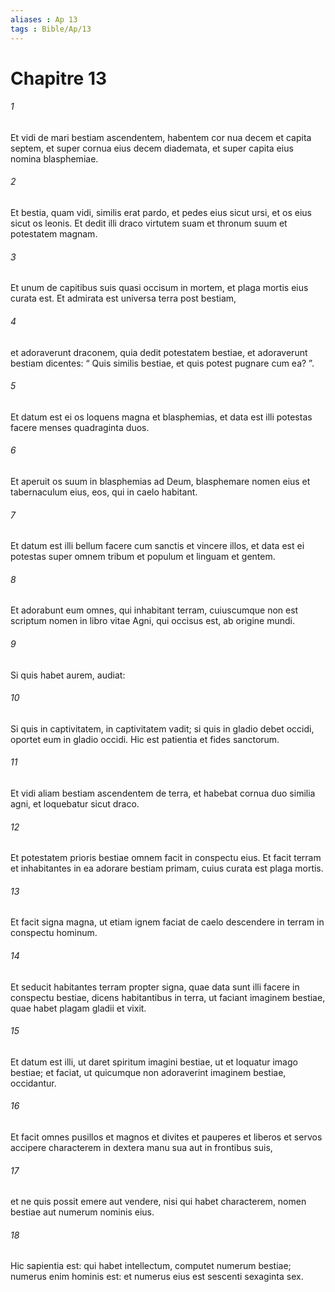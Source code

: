 ```yaml
---
aliases : Ap 13
tags : Bible/Ap/13
---
```


# Chapitre 13

###### 1
Et vidi de mari bestiam ascendentem, habentem cor nua decem et capita septem, et super cornua eius decem diademata, et super capita eius nomina blasphemiae. 
###### 2
Et bestia, quam vidi, similis erat pardo, et pedes eius sicut ursi, et os eius sicut os leonis. Et dedit illi draco virtutem suam et thronum suum et potestatem magnam. 
###### 3
Et unum de capitibus suis quasi occisum in mortem, et plaga mortis eius curata est. Et admirata est universa terra post bestiam, 
###### 4
et adoraverunt draconem, quia dedit potestatem bestiae, et adoraverunt bestiam dicentes: “ Quis similis bestiae, et quis potest pugnare cum ea? ”.
###### 5
Et datum est ei os loquens magna et blasphemias, et data est illi potestas facere menses quadraginta duos. 
###### 6
Et aperuit os suum in blasphemias ad Deum, blasphemare nomen eius et tabernaculum eius, eos, qui in caelo habitant. 
###### 7
Et datum est illi bellum facere cum sanctis et vincere illos, et data est ei potestas super omnem tribum et populum et linguam et gentem. 
###### 8
Et adorabunt eum omnes, qui inhabitant terram, cuiuscumque non est scriptum nomen in libro vitae Agni, qui occisus est, ab origine mundi. 
###### 9
Si quis habet aurem, audiat:
###### 10
Si quis in captivitatem, in captivitatem vadit; si quis in gladio debet occidi, oportet eum in gladio occidi. Hic est patientia et fides sanctorum.
###### 11
Et vidi aliam bestiam ascendentem de terra, et habebat cornua duo similia agni, et loquebatur sicut draco. 
###### 12
Et potestatem prioris bestiae omnem facit in conspectu eius. Et facit terram et inhabitantes in ea adorare bestiam primam, cuius curata est plaga mortis. 
###### 13
Et facit signa magna, ut etiam ignem faciat de caelo descendere in terram in conspectu hominum. 
###### 14
Et seducit habitantes terram propter signa, quae data sunt illi facere in conspectu bestiae, dicens habitantibus in terra, ut faciant imaginem bestiae, quae habet plagam gladii et vixit. 
###### 15
Et datum est illi, ut daret spiritum imagini bestiae, ut et loquatur imago bestiae; et faciat, ut quicumque non adoraverint imaginem bestiae, occidantur. 
###### 16
Et facit omnes pusillos et magnos et divites et pauperes et liberos et servos accipere characterem in dextera manu sua aut in frontibus suis, 
###### 17
et ne quis possit emere aut vendere, nisi qui habet characterem, nomen bestiae aut numerum nominis eius. 
###### 18
Hic sapientia est: qui habet intellectum, computet numerum bestiae; numerus enim hominis est: et numerus eius est sescenti sexaginta sex.
